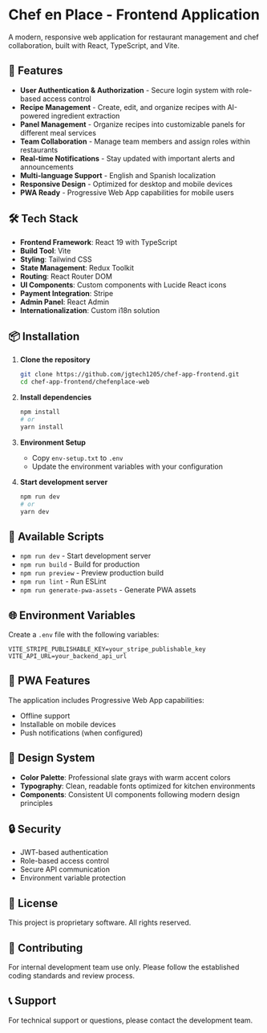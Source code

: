 # Chef en Place - Frontend Application

A modern, responsive web application for restaurant management and chef collaboration, built with React, TypeScript, and Vite.

## 🚀 Features

- **User Authentication & Authorization** - Secure login system with role-based access control
- **Recipe Management** - Create, edit, and organize recipes with AI-powered ingredient extraction
- **Panel Management** - Organize recipes into customizable panels for different meal services
- **Team Collaboration** - Manage team members and assign roles within restaurants
- **Real-time Notifications** - Stay updated with important alerts and announcements
- **Multi-language Support** - English and Spanish localization
- **Responsive Design** - Optimized for desktop and mobile devices
- **PWA Ready** - Progressive Web App capabilities for mobile users

## 🛠️ Tech Stack

- **Frontend Framework**: React 19 with TypeScript
- **Build Tool**: Vite
- **Styling**: Tailwind CSS
- **State Management**: Redux Toolkit
- **Routing**: React Router DOM
- **UI Components**: Custom components with Lucide React icons
- **Payment Integration**: Stripe
- **Admin Panel**: React Admin
- **Internationalization**: Custom i18n solution

## 📦 Installation

1. **Clone the repository**
   ```bash
   git clone https://github.com/jgtech1205/chef-app-frontend.git
   cd chef-app-frontend/chefenplace-web
   ```

2. **Install dependencies**
   ```bash
   npm install
   # or
   yarn install
   ```

3. **Environment Setup**
   - Copy `env-setup.txt` to `.env`
   - Update the environment variables with your configuration

4. **Start development server**
   ```bash
   npm run dev
   # or
   yarn dev
   ```

## 🔧 Available Scripts

- `npm run dev` - Start development server
- `npm run build` - Build for production
- `npm run preview` - Preview production build
- `npm run lint` - Run ESLint
- `npm run generate-pwa-assets` - Generate PWA assets

## 🌐 Environment Variables

Create a `.env` file with the following variables:

```env
VITE_STRIPE_PUBLISHABLE_KEY=your_stripe_publishable_key
VITE_API_URL=your_backend_api_url
```

## 📱 PWA Features

The application includes Progressive Web App capabilities:
- Offline support
- Installable on mobile devices
- Push notifications (when configured)

## 🎨 Design System

- **Color Palette**: Professional slate grays with warm accent colors
- **Typography**: Clean, readable fonts optimized for kitchen environments
- **Components**: Consistent UI components following modern design principles

## 🔒 Security

- JWT-based authentication
- Role-based access control
- Secure API communication
- Environment variable protection

## 📄 License

This project is proprietary software. All rights reserved.

## 🤝 Contributing

For internal development team use only. Please follow the established coding standards and review process.

## 📞 Support

For technical support or questions, please contact the development team.
